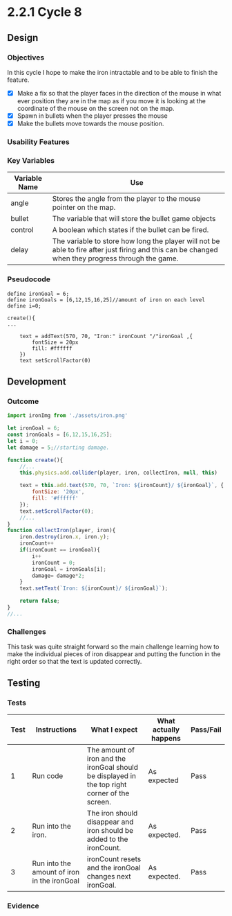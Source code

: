 # 2.2.1 Cycle 8

## Design

### Objectives

In this cycle I hope to make the iron intractable and to be able to finish the feature.

* [x] Make a fix so that the player faces in the direction of the mouse in what ever position they are in the map as if you move it is looking at the coordinate of the mouse on the screen not on the map.
* [x] Spawn in bullets when the player presses the mouse
* [x] Make the bullets move towards the mouse position.

### Usability Features

### Key Variables

| Variable Name | Use                                                                                                                                               |
| ------------- | ------------------------------------------------------------------------------------------------------------------------------------------------- |
| angle         | Stores the angle from the player to the mouse pointer on the map.                                                                                 |
| bullet        | The variable that will store the bullet game objects                                                                                              |
| control       | A boolean which states if the bullet can be fired.                                                                                                |
| delay         | The variable to store how long the player will not be able to fire after just firing and this can be changed when they progress through the game. |

### Pseudocode

```
define ironGoal = 6;
define ironGoals = [6,12,15,16,25]//amount of iron on each level
define i=0;

create(){
...
    
    text = addText(570, 70, "Iron:" ironCount "/"ironGoal ,{
        fontSize = 20px
        fill: #ffffff
    })
    text setScrollFactor(0)

```

## Development

### Outcome

```javascript
import ironImg from './assets/iron.png'

let ironGoal = 6;
const ironGoals = [6,12,15,16,25];
let i = 0;
let damage = 5;//starting damage.

function create(){
    //...
    this.physics.add.collider(player, iron, collectIron, null, this)

    text = this.add.text(570, 70, `Iron: ${ironCount}/ ${ironGoal}`, {
        fontSize: '20px',
        fill: '#ffffff'
    });
    text.setScrollFactor(0);
    //...
}
function collectIron(player, iron){
    iron.destroy(iron.x, iron.y);
    ironCount++
    if(ironCount == ironGoal){
        i++
        ironCount = 0;
        ironGoal = ironGoals[i];
        damage= damage*2;
    }
    text.setText(`Iron: ${ironCount}/ ${ironGoal}`);

    return false;
}
//...
```

### Challenges

This task was quite straight forward so the main challenge learning how to make the individual pieces of iron disappear and putting the function in the right order so that the text is updated correctly.

## Testing

### Tests

| Test | Instructions                                | What I expect                                                                                  | What actually happens | Pass/Fail |
| ---- | ------------------------------------------- | ---------------------------------------------------------------------------------------------- | --------------------- | --------- |
| 1    | Run code                                    | The amount of iron and the ironGoal should be displayed in the top right corner of the screen. | As expected           | Pass      |
| 2    | Run into the iron.                          | The iron should disappear and iron should be added to the ironCount.                           | As expected.          | Pass      |
| 3    | Run into the amount of iron in the ironGoal | ironCount resets and the ironGoal changes next ironGoal.                                       | As expected.          | Pass      |

### Evidence
